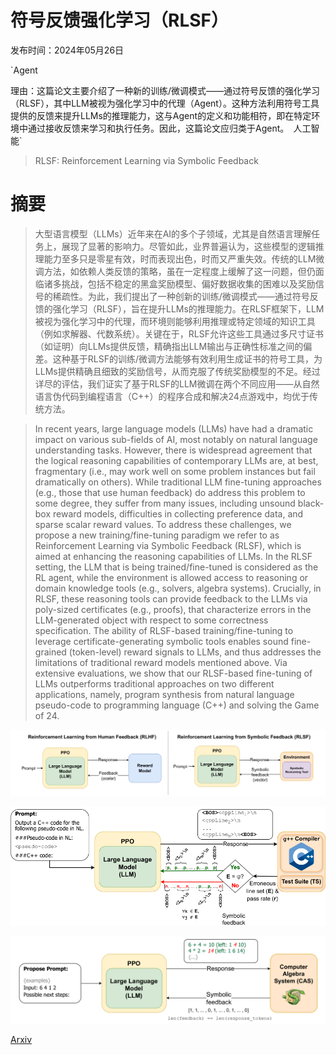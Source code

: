 # 符号反馈强化学习（RLSF）

发布时间：2024年05月26日

`Agent

理由：这篇论文主要介绍了一种新的训练/微调模式——通过符号反馈的强化学习（RLSF），其中LLM被视为强化学习中的代理（Agent）。这种方法利用符号工具提供的反馈来提升LLMs的推理能力，这与Agent的定义和功能相符，即在特定环境中通过接收反馈来学习和执行任务。因此，这篇论文应归类于Agent。` `人工智能`

> RLSF: Reinforcement Learning via Symbolic Feedback

# 摘要

> 大型语言模型（LLMs）近年来在AI的多个子领域，尤其是自然语言理解任务上，展现了显著的影响力。尽管如此，业界普遍认为，这些模型的逻辑推理能力至多只是零星有效，时而表现出色，时而又严重失效。传统的LLM微调方法，如依赖人类反馈的策略，虽在一定程度上缓解了这一问题，但仍面临诸多挑战，包括不稳定的黑盒奖励模型、偏好数据收集的困难以及奖励信号的稀疏性。为此，我们提出了一种创新的训练/微调模式——通过符号反馈的强化学习（RLSF），旨在提升LLMs的推理能力。在RLSF框架下，LLM被视为强化学习中的代理，而环境则能够利用推理或特定领域的知识工具（例如求解器、代数系统）。关键在于，RLSF允许这些工具通过多尺寸证书（如证明）向LLMs提供反馈，精确指出LLM输出与正确性标准之间的偏差。这种基于RLSF的训练/微调方法能够有效利用生成证书的符号工具，为LLMs提供精确且细致的奖励信号，从而克服了传统奖励模型的不足。经过详尽的评估，我们证实了基于RLSF的LLM微调在两个不同应用——从自然语言伪代码到编程语言（C++）的程序合成和解决24点游戏中，均优于传统方法。

> In recent years, large language models (LLMs) have had a dramatic impact on various sub-fields of AI, most notably on natural language understanding tasks. However, there is widespread agreement that the logical reasoning capabilities of contemporary LLMs are, at best, fragmentary (i.e., may work well on some problem instances but fail dramatically on others). While traditional LLM fine-tuning approaches (e.g., those that use human feedback) do address this problem to some degree, they suffer from many issues, including unsound black-box reward models, difficulties in collecting preference data, and sparse scalar reward values.
  To address these challenges, we propose a new training/fine-tuning paradigm we refer to as Reinforcement Learning via Symbolic Feedback (RLSF), which is aimed at enhancing the reasoning capabilities of LLMs. In the RLSF setting, the LLM that is being trained/fine-tuned is considered as the RL agent, while the environment is allowed access to reasoning or domain knowledge tools (e.g., solvers, algebra systems). Crucially, in RLSF, these reasoning tools can provide feedback to the LLMs via poly-sized certificates (e.g., proofs), that characterize errors in the LLM-generated object with respect to some correctness specification. The ability of RLSF-based training/fine-tuning to leverage certificate-generating symbolic tools enables sound fine-grained (token-level) reward signals to LLMs, and thus addresses the limitations of traditional reward models mentioned above. Via extensive evaluations, we show that our RLSF-based fine-tuning of LLMs outperforms traditional approaches on two different applications, namely, program synthesis from natural language pseudo-code to programming language (C++) and solving the Game of 24.

![符号反馈强化学习（RLSF）](../../../paper_images/2405.16661/x1.png)

![符号反馈强化学习（RLSF）](../../../paper_images/2405.16661/x2.png)

![符号反馈强化学习（RLSF）](../../../paper_images/2405.16661/x3.png)

[Arxiv](https://arxiv.org/abs/2405.16661)
